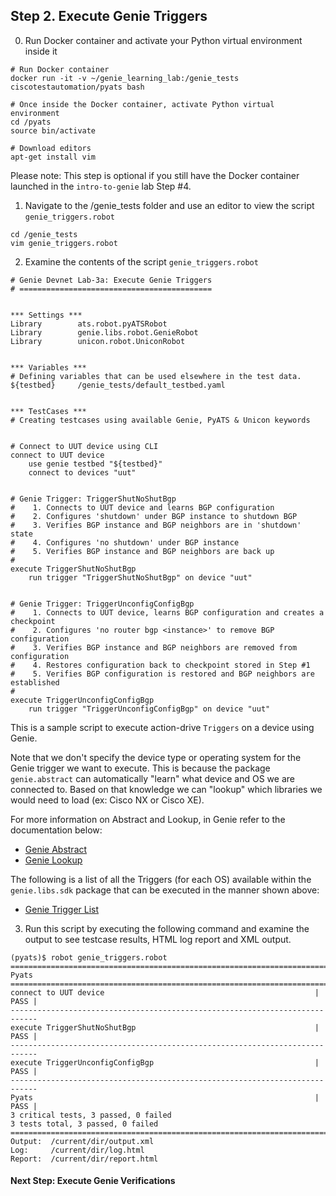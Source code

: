 ## Step 2. Execute Genie Triggers


0. Run Docker container and activate your Python virtual environment inside it

```
# Run Docker container
docker run -it -v ~/genie_learning_lab:/genie_tests ciscotestautomation/pyats bash

# Once inside the Docker container, activate Python virtual environment
cd /pyats
source bin/activate

# Download editors
apt-get install vim
```

Please note: This step is optional if you still have the Docker container launched in the `intro-to-genie` lab Step #4.


1. Navigate to the /genie_tests folder and use an editor to view the script `genie_triggers.robot`

```
cd /genie_tests
vim genie_triggers.robot
```


2. Examine the contents of the script `genie_triggers.robot`

```
# Genie Devnet Lab-3a: Execute Genie Triggers
# ===========================================


*** Settings ***
Library        ats.robot.pyATSRobot
Library        genie.libs.robot.GenieRobot
Library        unicon.robot.UniconRobot


*** Variables ***
# Defining variables that can be used elsewhere in the test data.
${testbed}     /genie_tests/default_testbed.yaml


*** TestCases ***
# Creating testcases using available Genie, PyATS & Unicon keywords


# Connect to UUT device using CLI
connect to UUT device
    use genie testbed "${testbed}"
    connect to devices "uut"


# Genie Trigger: TriggerShutNoShutBgp
#    1. Connects to UUT device and learns BGP configuration
#    2. Configures 'shutdown' under BGP instance to shutdown BGP
#    3. Verifies BGP instance and BGP neighbors are in 'shutdown' state
#    4. Configures 'no shutdown' under BGP instance
#    5. Verifies BGP instance and BGP neighbors are back up
#
execute TriggerShutNoShutBgp
    run trigger "TriggerShutNoShutBgp" on device "uut"


# Genie Trigger: TriggerUnconfigConfigBgp
#    1. Connects to UUT device, learns BGP configuration and creates a checkpoint
#    2. Configures 'no router bgp <instance>' to remove BGP configuration
#    3. Verifies BGP instance and BGP neighbors are removed from configuration
#    4. Restores configuration back to checkpoint stored in Step #1
#    5. Verifies BGP configuration is restored and BGP neighbors are established
#
execute TriggerUnconfigConfigBgp
    run trigger "TriggerUnconfigConfigBgp" on device "uut"
```

This is a sample script to execute action-drive `Triggers` on a device using Genie.

Note that we don't specify the device type or operating system for the Genie trigger we want to execute. This is because the package `genie.abstract` can automatically "learn" what device and OS we are connected to. Based on that knowledge we can "lookup" which libraries we would need to load (ex: Cisco NX or Cisco XE).

For more information on Abstract and Lookup, in Genie refer to the documentation below:
- [Genie Abstract](https://pubhub.devnetcloud.com/media/pyats-packages/docs/abstract/introduction.html)
- [Genie Lookup](https://pubhub.devnetcloud.com/media/pyats-packages/docs/abstract/lookup_class.html)

The following is a list of all the Triggers (for each OS) available within the `genie.libs.sdk` package that can be executed in the manner shown above:
- [Genie Trigger List](https://pubhub.devnetcloud.com/media/pyats-packages/docs/genie/genie_libs/#/triggers)


3. Run this script by executing the following command and examine the output to see testcase results, HTML log report and XML output.

```
(pyats)$ robot genie_triggers.robot
============================================================================
Pyats
============================================================================
connect to UUT device                                               | PASS |
----------------------------------------------------------------------------
execute TriggerShutNoShutBgp                                        | PASS |
----------------------------------------------------------------------------
execute TriggerUnconfigConfigBgp                                    | PASS |
----------------------------------------------------------------------------
Pyats                                                               | PASS |
3 critical tests, 3 passed, 0 failed
3 tests total, 3 passed, 0 failed
===========================================================================
Output:  /current/dir/output.xml
Log:     /current/dir/log.html
Report:  /current/dir/report.html
```


#### Next Step: Execute Genie Verifications
